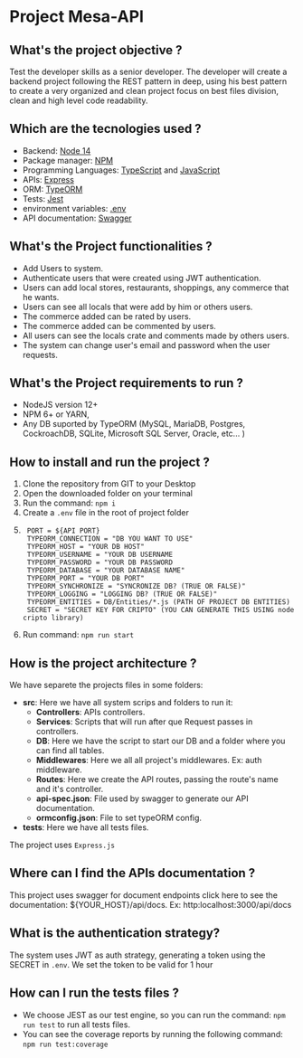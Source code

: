 # Project Mesa-API

## What's the project objective ?

Test the developer skills as a senior developer. The developer will create a backend project following the REST pattern in deep, using his best pattern to create a very organized and clean project focus on best files division, clean and high level code readability.

## Which are the tecnologies used ?

* Backend: [Node 14](https://nodejs.org/en/)
* Package manager: [NPM](https://www.npmjs.com/)
* Programming Languages: [TypeScript](https://www.typescriptlang.org/) and [JavaScript](https://developer.mozilla.org/pt-BR/docs/Web/JavaScript)
* APIs: [Express](https://expressjs.com/pt-br/)
* ORM: [TypeORM](https://typeorm.io/#/)
* Tests: [Jest](https://jestjs.io/pt-BR/)
* environment variables: [.env](https://www.npmjs.com/package/dotenv)
* API documentation: [Swagger](https://swagger.io/)

## What's the Project functionalities ?

* Add Users to system.
* Authenticate users that were created using JWT authentication.
* Users can add local stores, restaurants, shoppings, any commerce that he wants.
* Users can see all locals that were add by him or others users.
* The commerce added can be rated by users.
* The commerce added can be commented by users.
* All users can see the locals crate and comments made by others users.
* The system can change user's email and password when the user requests.

## What's the Project requirements to run ?

* NodeJS version 12+
* NPM 6+ or YARN,
* Any DB suported by TypeORM (MySQL, MariaDB, Postgres, CockroachDB, SQLite, Microsoft SQL Server, Oracle, etc... )

## How to install and run the project ?

1. Clone the repository from GIT to your Desktop
2. Open the downloaded folder on your terminal
3. Run the command: ```npm i```
4. Create a ```.env``` file in the root of project folder
5. ```
    PORT = ${API PORT}
    TYPEORM_CONNECTION = "DB YOU WANT TO USE"
    TYPEORM_HOST = "YOUR DB HOST"
    TYPEORM_USERNAME = "YOUR DB USERNAME
    TYPEORM_PASSWORD = "YOUR DB PASSWORD
    TYPEORM_DATABASE = "YOUR DATABASE NAME"
    TYPEORM_PORT = "YOUR DB PORT"
    TYPEORM_SYNCHRONIZE = "SYNCRONIZE DB? (TRUE OR FALSE)"
    TYPEORM_LOGGING = "LOGGING DB? (TRUE OR FALSE)"
    TYPEORM_ENTITIES = DB/Entities/*.js (PATH OF PROJECT DB ENTITIES)
    SECRET = "SECRET KEY FOR CRIPTO" (YOU CAN GENERATE THIS USING node cripto library)
6. Run command: ```npm run start```

## How is the project architecture ?

We have separete the projects files in some folders:

* **src**: Here we have all system scrips and folders to run it:
    * **Controllers**: APIs controllers.
    * **Services**: Scripts that will run after que Request passes in controllers.
    * **DB**: Here we have the script to start our DB and a folder where you can find all tables.
    * **Middlewares**: Here we all all project's middlewares. Ex: auth middleware.
    * **Routes**: Here we create the API routes, passing the route's name and it's controller.
    * **api-spec.json**: File used by swagger to generate our API documentation.
    * **ormconfig.json**: File to set typeORM config.
* **tests**: Here we have all tests files.

The project uses ```Express.js```
## Where can I find the APIs documentation ?

This project uses swagger for document endpoints click here to see the documentation: ${YOUR_HOST}/api/docs. Ex: http:localhost:3000/api/docs

## What is the authentication strategy?

The system uses JWT as auth strategy, generating a token using the SECRET in ```.env```. We set the token to be valid for 1 hour

## How can I run the tests files ?

* We choose JEST as our test engine, so you can run the command: ```npm run test``` to run all tests files.
* You can see the coverage reports by running the following command: ```npm run test:coverage```
